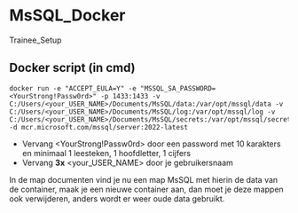 # MsSQL_Docker
Trainee_Setup

## Docker script (in cmd)
```/bin/bash
docker run -e "ACCEPT_EULA=Y" -e "MSSQL_SA_PASSWORD=<YourStrong!Passw0rd>" -p 1433:1433 -v C:/Users/<your_USER_NAME>/Documents/MsSQL/data:/var/opt/mssql/data -v C:/Users/<your_USER_NAME>/Documents/MsSQL/log:/var/opt/mssql/log -v C:/Users/<your_USER_NAME>/Documents/MsSQL/secrets:/var/opt/mssql/secrets -d mcr.microsoft.com/mssql/server:2022-latest
```

- Vervang <YourStrong!Passw0rd> door een password met 10 karakters en minimaal 1 leesteken, 1 hoofdletter, 1 cijfers
- Vervang **3x** <your_USER_NAME> door je gebruikersnaam

In de map documenten vind je nu een map MsSQL met hierin de data van de container, maak je een nieuwe container aan, dan moet je deze mappen ook verwijderen, anders wordt er weer oude data gebruikt.
